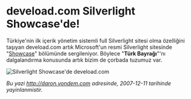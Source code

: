 # deveload.com Silverlight Showcase'de! 

Türkiye'nin ilk içerik yönetim sistemli full Silverlight sitesi olma
özelliğini taşıyan deveload.com artık Microsoft'un resmi Silverlight
sitesinde "[Showcase](http://www.silverlight.net/showcase)" bölümünde
sergileniyor. Böylece "**Türk Bayrağı**"'nı dalgalandırma konusunda
artık bizim de çorbada tuzumuz var.

![Silverlight Showcase'de
deveload.com](../media/deveload_com_Silverlight_Showcase_de/11122007_2.jpg)


*Bu yazi http://daron.yondem.com adresinde, 2007-12-11 tarihinde yayinlanmistir.*